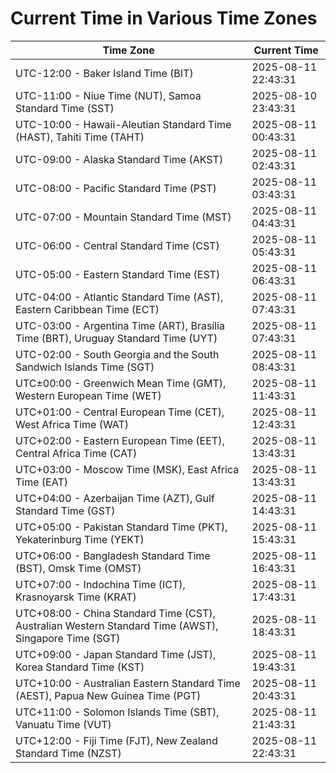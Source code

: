 # Current Time in Various Time Zones

| Time Zone | Current Time |
|-----------|--------------|
| UTC-12:00 - Baker Island Time (BIT) | 2025-08-11 22:43:31 |
| UTC-11:00 - Niue Time (NUT), Samoa Standard Time (SST) | 2025-08-10 23:43:31 |
| UTC-10:00 - Hawaii-Aleutian Standard Time (HAST), Tahiti Time (TAHT) | 2025-08-11 00:43:31 |
| UTC-09:00 - Alaska Standard Time (AKST) | 2025-08-11 02:43:31 |
| UTC-08:00 - Pacific Standard Time (PST) | 2025-08-11 03:43:31 |
| UTC-07:00 - Mountain Standard Time (MST) | 2025-08-11 04:43:31 |
| UTC-06:00 - Central Standard Time (CST) | 2025-08-11 05:43:31 |
| UTC-05:00 - Eastern Standard Time (EST) | 2025-08-11 06:43:31 |
| UTC-04:00 - Atlantic Standard Time (AST), Eastern Caribbean Time (ECT) | 2025-08-11 07:43:31 |
| UTC-03:00 - Argentina Time (ART), Brasília Time (BRT), Uruguay Standard Time (UYT) | 2025-08-11 07:43:31 |
| UTC-02:00 - South Georgia and the South Sandwich Islands Time (SGT) | 2025-08-11 08:43:31 |
| UTC±00:00 - Greenwich Mean Time (GMT), Western European Time (WET) | 2025-08-11 11:43:31 |
| UTC+01:00 - Central European Time (CET), West Africa Time (WAT) | 2025-08-11 12:43:31 |
| UTC+02:00 - Eastern European Time (EET), Central Africa Time (CAT) | 2025-08-11 13:43:31 |
| UTC+03:00 - Moscow Time (MSK), East Africa Time (EAT) | 2025-08-11 13:43:31 |
| UTC+04:00 - Azerbaijan Time (AZT), Gulf Standard Time (GST) | 2025-08-11 14:43:31 |
| UTC+05:00 - Pakistan Standard Time (PKT), Yekaterinburg Time (YEKT) | 2025-08-11 15:43:31 |
| UTC+06:00 - Bangladesh Standard Time (BST), Omsk Time (OMST) | 2025-08-11 16:43:31 |
| UTC+07:00 - Indochina Time (ICT), Krasnoyarsk Time (KRAT) | 2025-08-11 17:43:31 |
| UTC+08:00 - China Standard Time (CST), Australian Western Standard Time (AWST), Singapore Time (SGT) | 2025-08-11 18:43:31 |
| UTC+09:00 - Japan Standard Time (JST), Korea Standard Time (KST) | 2025-08-11 19:43:31 |
| UTC+10:00 - Australian Eastern Standard Time (AEST), Papua New Guinea Time (PGT) | 2025-08-11 20:43:31 |
| UTC+11:00 - Solomon Islands Time (SBT), Vanuatu Time (VUT) | 2025-08-11 21:43:31 |
| UTC+12:00 - Fiji Time (FJT), New Zealand Standard Time (NZST) | 2025-08-11 22:43:31 |
